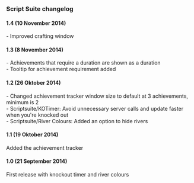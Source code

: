 <h3>Script Suite changelog</h3>

<h4>1.4 (10 November 2014)</h4>
<p>- Improved crafting window</p>

<h4>1.3 (8 November 2014)</h4>
<p>- Achievements that require a duration are shown as a duration<br />
- Tooltip for achievement requirement added</p>

<h4>1.2 (26 Oktober 2014)</h4>
<p>- Changed achievement tracker window size to default at 3 achievements, minimum is 2<br />
- Scriptsuite/KOTimer: Avoid unnecessary server calls and update faster when you're knocked out<br />
- Scriptsuite/River Colours: Added an option to hide rivers</p>

<h4>1.1 (19 Oktober 2014)</h4>
<p>Added the achievement tracker</p>

<h4>1.0 (21 September 2014)</h4>
<p>First release with knockout timer and river colours</p>